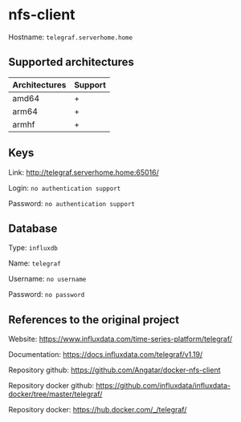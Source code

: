 # nfs-client
Hostname: `telegraf.serverhome.home`

## Supported architectures
| Architectures | Support |
| :------------ | :------ |
| amd64         | +       |
| arm64         | +       |
| armhf         | +       |

## Keys
Link: http://telegraf.serverhome.home:65016/

Login: `no authentication support`

Password: `no authentication support`

## Database
Type: `influxdb`

Name: `telegraf`

Username: `no username`

Password: `no password`

## References to the original project
Website: https://www.influxdata.com/time-series-platform/telegraf/

Documentation: https://docs.influxdata.com/telegraf/v1.19/

Repository github: https://github.com/Angatar/docker-nfs-client

Repository docker github: https://github.com/influxdata/influxdata-docker/tree/master/telegraf/

Repository docker: https://hub.docker.com/_/telegraf/
